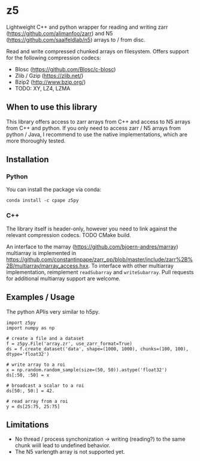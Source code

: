 # z5

Lightweight C++ and python wrapper for reading and writing zarr 
(https://github.com/alimanfoo/zarr) and N5 (https://github.com/saalfeldlab/n5) arrays to / from disc.

Read and write compressed chunked arrays on filesystem.
Offers support for the following compression codecs:
- Blosc (https://github.com/Blosc/c-blosc)
- Zlib / Gzip (https://zlib.net/)
- Bzip2 (http://www.bzip.org/)
- TODO: XY, LZ4, LZMA

## When to use this library

This library offers access to zarr arrays from C++ and access to
N5 arrays from C++ and python.
If you only need to access zarr / N5 arrays from python / Java,
I recommend to use the native implementations, which are more thoroughly tested.

## Installation

### Python

You can install the package via conda:

```
conda install -c cpape z5py
```

### C++

The library itself is header-only, however you need to link against the relevant compression codecs.
TODO CMake build.

An interface to the marray (https://github.com/bjoern-andres/marray) multiarray is implemented in 
https://github.com/constantinpape/zarr_pp/blob/master/include/zarr%2B%2B/multiarray/marray_access.hxx.
To interface with other multiarray implementation, reimplement `readSubarray` and `writeSubarray`.
Pull requests for additional multiarray support are welcome.

## Examples / Usage

The python APIis very similar to h5py.


```
import z5py
import numpy as np

# create a file and a dataset
f = z5py.File('array.zr', use_zarr_format=True)
ds = f.create_dataset('data', shape=(1000, 1000), chunks=(100, 100), dtype='float32')

# write array to a roi
x = np.random.random_sample(size=(50, 50)).astype('float32')
ds[:50, :50] = x

# broadcast a scalar to a roi
ds[50:, 50:] = 42.

# read array from a roi
y = ds[25:75, 25:75]
```

## Limitations

- No thread / process synchonization -> writing (reading?) to the same chunk wiill lead to undefined behavior.
- The N5 varlength array is not supported yet.
